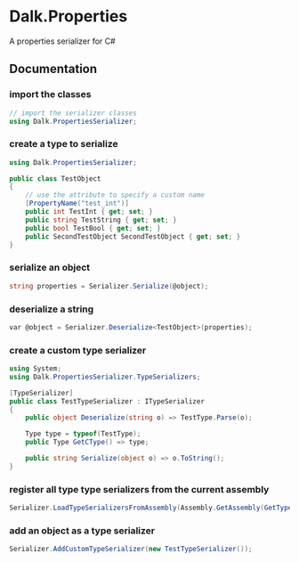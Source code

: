 # Dalk.Properties
 A properties serializer for C#


## Documentation

### import the classes
```csharp
// import the serializer classes
using Dalk.PropertiesSerializer;
```

### create a type to serialize
```csharp
using Dalk.PropertiesSerializer;

public class TestObject
{
    // use the attribute to specify a custom name
    [PropertyName("test_int")]
    public int TestInt { get; set; }
    public string TestString { get; set; }
    public bool TestBool { get; set; }
    public SecondTestObject SecondTestObject { get; set; }
}
```

### serialize an object
```csharp
string properties = Serializer.Serialize(@object);
```

### deserialize a string
```csharp
var @object = Serializer.Deserialize<TestObject>(properties);
```

### create a custom type serializer
```csharp
using System;
using Dalk.PropertiesSerializer.TypeSerializers;

[TypeSerializer]
public class TestTypeSerializer : ITypeSerializer
{
    public object Deserialize(string o) => TestType.Parse(o);

    Type type = typeof(TestType);
    public Type GetCType() => type;

    public string Serialize(object o) => o.ToString();
}
```

### register all type type serializers from the current assembly
```csharp
Serializer.LoadTypeSerializersFromAssembly(Assembly.GetAssembly(GetType()));
```

### add an object as a type serializer
```csharp
Serializer.AddCustomTypeSerializer(new TestTypeSerializer());
```
